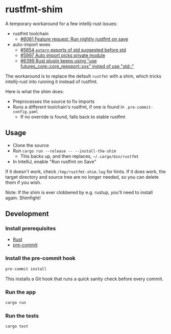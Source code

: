 # rustfmt-shim

A temporary workaround for a few intellij-rust issues:

- rustfmt toolchain
  - [#6061 Feature request: Run nightly rustfmt on save](https://github.com/intellij-rust/intellij-rust/issues/6061)
- auto-import woes
  - [#5654 `extern` exports of std suggested before std](https://github.com/intellij-rust/intellij-rust/issues/5654)
  - [#5997 Auto import picks private module](https://github.com/intellij-rust/intellij-rust/issues/5997)
  - [#6399 Rust plugin keeps using "use futures_core::core_reexport::xxx" insted of use "std::"](https://github.com/intellij-rust/intellij-rust/issues/6399)

The workaround is to replace the default `rustfmt` with a shim, which tricks intellij-rust into running it instead of rustfmt.

Here is what the shim does:

- Preprocesses the source to fix imports
- Runs a different toolchain's rustfmt, if one is found in `.pre-commit-config.yaml`
  - If no override is found, falls back to stable rustfmt

## Usage

- Clone the source
- Run `cargo run --release -- --install-the-shim`
  - This backs up, and then replaces, `~/.cargo/bin/rustfmt`
- In IntelliJ, enable "Run rustfmt on Save"

If it doesn't work, check `/tmp/rustfmt-shim.log` for hints. If it does work, the target directory and source tree are no longer needed, so you can delete them if you wish.

Note: If the shim is ever clobbered by e.g. rustup, you'll need to install again. Shimfight!

## Development

### Install prerequisites

- [Rust]
- [pre-commit]

[Rust]: https://www.rust-lang.org/
[pre-commit]: https://pre-commit.com/

### Install the pre-commit hook

```sh
pre-commit install
```

This installs a Git hook that runs a quick sanity check before every commit.

### Run the app

```sh
cargo run
```

### Run the tests

```sh
cargo test
```
